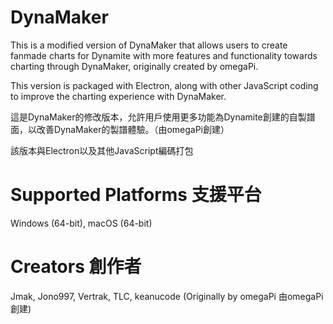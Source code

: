 # DynaMaker

This is a modified version of DynaMaker that allows users to create fanmade charts for Dynamite with more features and functionality towards charting through DynaMaker, originally created by omegaPi. 

This version is packaged with Electron, along with other JavaScript coding to improve the charting experience with DynaMaker.

這是DynaMaker的修改版本，允許用戶使用更多功能為Dynamite創建的自製譜面，以改善DynaMaker的製譜體驗。（由omegaPi創建）

該版本與Electron以及其他JavaScript編碼打包

# Supported Platforms 支援平台
Windows (64-bit), macOS (64-bit)

# Creators 創作者
Jmak, Jono997, Vertrak, TLC, keanucode
(Originally by omegaPi 由omegaPi創建)